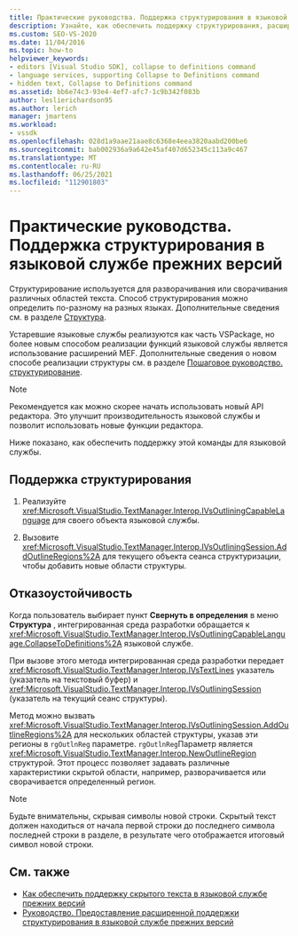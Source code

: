 ```yaml
---
title: Практические руководства. Поддержка структурирования в языковой службе прежних версий | Документация Майкрософт
description: Узнайте, как обеспечить поддержку структурирования, расширения или свертывания различных областей текста в языковой службе прежних версий.
ms.custom: SEO-VS-2020
ms.date: 11/04/2016
ms.topic: how-to
helpviewer_keywords:
- editors [Visual Studio SDK], collapse to definitions command
- language services, supporting Collapse to Definitions command
- hidden text, Collapse to Definitions command
ms.assetid: bb6e74c3-93e4-4ef7-afc7-1c9b342f083b
author: leslierichardson95
ms.author: lerich
manager: jmartens
ms.workload:
- vssdk
ms.openlocfilehash: 028d1a9aae21aae8c6368e4eea3820aabd200be6
ms.sourcegitcommit: bab002936a9a642e45af407d652345c113a9c467
ms.translationtype: MT
ms.contentlocale: ru-RU
ms.lasthandoff: 06/25/2021
ms.locfileid: "112901803"
---
```

# <a name="how-to-support-outlining-in-a-legacy-language-service"></a>Практические руководства. Поддержка структурирования в языковой службе прежних версий
Структурирование используется для разворачивания или сворачивания различных областей текста. Способ структурирования можно определить по-разному на разных языках. Дополнительные сведения см. в разделе [Структура](../../ide/outlining.md).

 Устаревшие языковые службы реализуются как часть VSPackage, но более новым способом реализации функций языковой службы является использование расширений MEF. Дополнительные сведения о новом способе реализации структуры см. в разделе [Пошаговое руководство. структурирование](../../extensibility/walkthrough-outlining.md).

> [!NOTE]
> Рекомендуется как можно скорее начать использовать новый API редактора. Это улучшит производительность языковой службы и позволит использовать новые функции редактора.

 Ниже показано, как обеспечить поддержку этой команды для языковой службы.

## <a name="to-support-outlining"></a>Поддержка структурирования

1. Реализуйте <xref:Microsoft.VisualStudio.TextManager.Interop.IVsOutliningCapableLanguage> для своего объекта языковой службы.

2. Вызовите <xref:Microsoft.VisualStudio.TextManager.Interop.IVsOutliningSession.AddOutlineRegions%2A> для текущего объекта сеанса структуризации, чтобы добавить новые области структуры.

## <a name="robust-programming"></a>Отказоустойчивость
 Когда пользователь выбирает пункт **Свернуть в определения** в меню **Структура** , интегрированная среда разработки обращается к <xref:Microsoft.VisualStudio.TextManager.Interop.IVsOutliningCapableLanguage.CollapseToDefinitions%2A> языковой службе.

 При вызове этого метода интегрированная среда разработки передает <xref:Microsoft.VisualStudio.TextManager.Interop.IVsTextLines> указатель (указатель на текстовый буфер) и <xref:Microsoft.VisualStudio.TextManager.Interop.IVsOutliningSession> (указатель на текущий сеанс структуры).

 Метод можно вызвать <xref:Microsoft.VisualStudio.TextManager.Interop.IVsOutliningSession.AddOutlineRegions%2A> для нескольких областей структуры, указав эти регионы в `rgOutlnReg` параметре. `rgOutlnReg`Параметр является <xref:Microsoft.VisualStudio.TextManager.Interop.NewOutlineRegion> структурой. Этот процесс позволяет задавать различные характеристики скрытой области, например, разворачивается или сворачивается определенный регион.

> [!NOTE]
> Будьте внимательны, скрывая символы новой строки. Скрытый текст должен находиться от начала первой строки до последнего символа последней строки в разделе, в результате чего отображается итоговый символ новой строки.

## <a name="see-also"></a>См. также
- [Как обеспечить поддержку скрытого текста в языковой службе прежних версий](../../extensibility/internals/how-to-provide-hidden-text-support-in-a-legacy-language-service.md)
- [Руководство. Предоставление расширенной поддержки структурирования в языковой службе прежних версий](../../extensibility/internals/how-to-provide-expanded-outlining-support-in-a-legacy-language-service.md)
